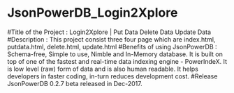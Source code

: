 # JsonPowerDB_Login2Xplore
#Title of the Project : 
Login2Xplore | Put Data Delete Data Update Data
#Description : 
This project consist three four page which are index.html, putdata.html, delete.html, update.html
#Benefits of using JsonPowerDB : 
Schema-free, Simple to use, Nimble and In-Memory database. It is built on top of one of the fastest and real-time data indexing engine - PowerIndeX. It is low level (raw) form of data and is also human readable. It helps developers in faster coding, in-turn reduces development cost.
#Release 
JsonPowerDB 0.2.7 beta released in Dec-2017.
